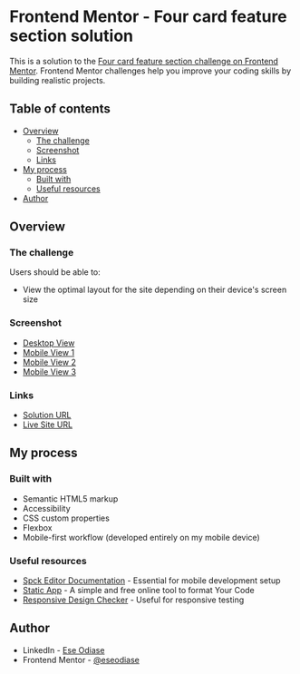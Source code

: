 # Frontend Mentor - Four card feature section solution

This is a solution to the [Four card feature section challenge on Frontend Mentor](https://www.frontendmentor.io/challenges/four-card-feature-section-weK1eFYK). Frontend Mentor challenges help you improve your coding skills by building realistic projects. 

## Table of contents

- [Overview](#overview)
  - [The challenge](#the-challenge)
  - [Screenshot](#screenshot)
  - [Links](#links)
- [My process](#my-process)
  - [Built with](#built-with)
  - [Useful resources](#useful-resources)
- [Author](#author)

## Overview

### The challenge

Users should be able to:

- View the optimal layout for the site depending on their device's screen size

### Screenshot

- [Desktop View](./src/screenshot/desktop-view.jpg)
- [Mobile View 1](./src/screenshot/mobile-view-1.jpg)
- [Mobile View 2](./src/screenshot/mobile-view-2.jpg)
- [Mobile View 3](./src/screenshot/mobile-view-3.jpg)

### Links

- [Solution URL](https://github.com/eseodiase/four-card-feature-section)
- [Live Site URL](https://eseodiase.github.io/four-card-feature-section/)

## My process

### Built with

- Semantic HTML5 markup
- Accessibility
- CSS custom properties
- Flexbox
- Mobile-first workflow (developed entirely on my mobile device)

### Useful resources

- [Spck Editor Documentation](https://spck.io/documentation) - Essential for mobile development setup
- [Static App](https://static.app) - A simple and free online tool to format Your Code
- [Responsive Design Checker](https://www.responsivedesignchecker.com) - Useful for responsive testing

## Author

- LinkedIn - [Ese Odiase](https://ng.linkedin.com/in/ese-g-odiase-220576196)
- Frontend Mentor - [@eseodiase](https://www.frontendmentor.io/profile/eseodiase)
